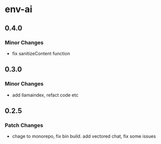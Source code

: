 # env-ai

## 0.4.0

### Minor Changes

- fix sanitizeContent function

## 0.3.0

### Minor Changes

- add llamaindex, refact code etc

## 0.2.5

### Patch Changes

- chage to monorepo, fix bin build. add vectored chat, fix some issues

